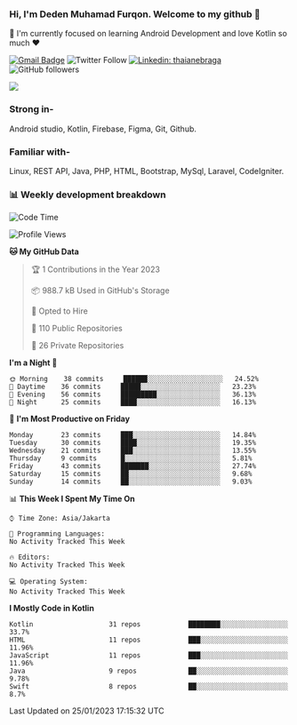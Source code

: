 ### Hi, I'm Deden Muhamad Furqon. Welcome to my github 👋

<!--
**furqoncreative/furqoncreative** is a ✨ _special_ ✨ repository because its `README.md` (this file) appears on your GitHub profile.

Here are some ideas to get you started:

- 🔭 I’m currently working on ...
- 👯 I’m looking to collaborate on ...
- 🤔 I’m looking for help with ...
- 💬 Ask me about ...
- 📫 How to reach me: ...
- 😄 Pronouns: ...
- ⚡ Fun fact: ...
-->

  🌱 I'm currently focused on learning Android Development and love Kotlin so much ❤ 

[![Gmail Badge](https://img.shields.io/badge/-furqoncreative24@gmail.com-c14438?style=flat-square&logo=Gmail&logoColor=white&link=mailto:furqoncreative24@gmail.com)](mailto:furqoncreative24@gmail.com)
![Twitter Follow](https://img.shields.io/twitter/follow/furqoncreative?label=Follow)
[![Linkedin: thaianebraga](https://img.shields.io/badge/-Deden_Muhamad_Furqon-blue?style=flat-square&logo=Linkedin&logoColor=white&link=https://www.linkedin.com/in/anmol-p-singh/)](https://www.linkedin.com/in/furqoncreative/)
![GitHub followers](https://img.shields.io/github/followers/furqoncreative?label=Follow&style=social)

<img src="https://github-readme-stats.sera5-dev.vercel.app/api?username=furqoncreative&hide=stars&show_icons=true&count_private=true&include_all_commits=true&title_color=#008080&icon_color=#008080&hide_border=true" width="">

### Strong in-

Android studio, Kotlin, Firebase, Figma, Git, Github.

### Familiar with-
Linux, REST API, Java, PHP, HTML, Bootstrap, MySql, Laravel, CodeIgniter.

### 📊 Weekly development breakdown

<!--START_SECTION:waka-->
![Code Time](http://img.shields.io/badge/Code%20Time-1%2C284%20hrs-blue)

![Profile Views](http://img.shields.io/badge/Profile%20Views-0-blue)

**🐱 My GitHub Data** 

> 🏆 1 Contributions in the Year 2023
 > 
> 📦 988.7 kB Used in GitHub's Storage 
 > 
> 💼 Opted to Hire
 > 
> 📜 110 Public Repositories 
 > 
> 🔑 26 Private Repositories  
 > 
**I'm a Night 🦉** 

```text
🌞 Morning    38 commits     ██████░░░░░░░░░░░░░░░░░░░   24.52% 
🌆 Daytime    36 commits     █████░░░░░░░░░░░░░░░░░░░░   23.23% 
🌃 Evening    56 commits     █████████░░░░░░░░░░░░░░░░   36.13% 
🌙 Night      25 commits     ████░░░░░░░░░░░░░░░░░░░░░   16.13%

```
📅 **I'm Most Productive on Friday** 

```text
Monday       23 commits     ███░░░░░░░░░░░░░░░░░░░░░░   14.84% 
Tuesday      30 commits     ████░░░░░░░░░░░░░░░░░░░░░   19.35% 
Wednesday    21 commits     ███░░░░░░░░░░░░░░░░░░░░░░   13.55% 
Thursday     9 commits      █░░░░░░░░░░░░░░░░░░░░░░░░   5.81% 
Friday       43 commits     ███████░░░░░░░░░░░░░░░░░░   27.74% 
Saturday     15 commits     ██░░░░░░░░░░░░░░░░░░░░░░░   9.68% 
Sunday       14 commits     ██░░░░░░░░░░░░░░░░░░░░░░░   9.03%

```


📊 **This Week I Spent My Time On** 

```text
⌚︎ Time Zone: Asia/Jakarta

💬 Programming Languages: 
No Activity Tracked This Week

🔥 Editors: 
No Activity Tracked This Week

💻 Operating System: 
No Activity Tracked This Week

```

**I Mostly Code in Kotlin** 

```text
Kotlin                   31 repos            ████████░░░░░░░░░░░░░░░░░   33.7% 
HTML                     11 repos            ███░░░░░░░░░░░░░░░░░░░░░░   11.96% 
JavaScript               11 repos            ███░░░░░░░░░░░░░░░░░░░░░░   11.96% 
Java                     9 repos             ██░░░░░░░░░░░░░░░░░░░░░░░   9.78% 
Swift                    8 repos             ██░░░░░░░░░░░░░░░░░░░░░░░   8.7%

```



 Last Updated on 25/01/2023 17:15:32 UTC
<!--END_SECTION:waka-->

